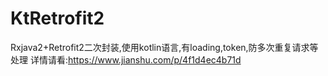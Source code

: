 # KtRetrofit2
Rxjava2+Retrofit2二次封装,使用kotlin语言,有loading,token,防多次重复请求等处理
详情请看:https://www.jianshu.com/p/4f1d4ec4b71d
